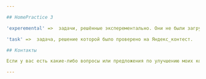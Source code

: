 ```yaml
---

## HomePractice 3

'experemental' =>  задачи, решённые эксперементально. Они не были загружены на Яндекс_контест и не проверялись на правильность выполнения для нескольких тестов.

'task' =>  задача, решение которой было проверено на Яндекс_контест.

## Контакты

Если у вас есть какие-либо вопросы или предложения по улучшению моих конфигураций, пожалуйста, свяжитесь со мной по электронной почте или через GitHub. 

---
```

